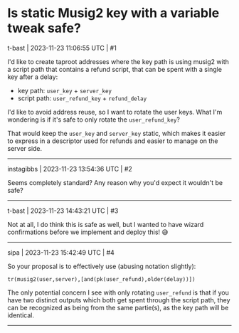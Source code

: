 # Is static Musig2 key with a variable tweak safe?

t-bast | 2023-11-23 11:06:55 UTC | #1

I'd like to create taproot addresses where the key path is using musig2 with a script path that contains a refund script, that can be spent with a single key after a delay:

- key path: `user_key` + `server_key`
- script path: `user_refund_key` + `refund_delay`

I'd like to avoid address reuse, so I want to rotate the user keys.
What I'm wondering is if it's safe to only rotate the `user_refund_key`?

That would keep the `user_key` and `server_key` static, which makes it easier to express in a descriptor used for refunds and easier to manage on the server side.

-------------------------

instagibbs | 2023-11-23 13:54:36 UTC | #2

Seems completely standard? Any reason why you'd expect it wouldn't be safe?

-------------------------

t-bast | 2023-11-23 14:43:21 UTC | #3

Not at all, I do think this is safe as well, but I wanted to have wizard confirmations before we implement and deploy this! :sweat_smile:

-------------------------

sipa | 2023-11-23 15:42:49 UTC | #4

So your proposal is to effectively use (abusing notation slightly):

    tr(musig2(user,server),[and(pk(user_refund),older(delay))])

The only potential concern I see with only rotating `user_refund` is that if you have two distinct outputs which both get spent through the script path, they can be recognized as being from the same partie(s), as the key path will be identical.

-------------------------

